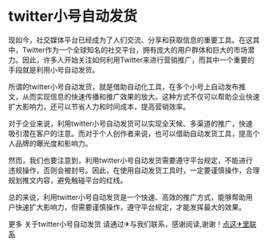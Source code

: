 # twitter小号自动发货

现如今，社交媒体平台已经成为了人们交流、分享和获取信息的重要工具。在这其中，Twitter作为一个全球知名的社交平台，拥有庞大的用户群体和巨大的市场潜力。因此，许多人开始关注如何利用Twitter来进行营销推广，而其中一个重要的手段就是利用小号自动发货。

所谓的twitter小号自动发货，就是借助自动化工具，在多个小号上自动发布推文，从而实现信息的快速传播和推广效果的放大。这种方式不仅可以帮助企业快速扩大影响力，还可以节省人力和时间成本，提高营销效率。

对于企业来说，利用twitter小号自动发货可以实现全天候、多渠道的推广，快速吸引潜在客户的注意。而对于个人创作者来说，也可以借助自动发货工具，提高个人品牌的曝光度和影响力。

然而，我们也要注意到，利用twitter小号自动发货需要遵守平台规定，不能进行违规操作，否则会被封号。因此，在使用自动发货工具时，一定要谨慎操作，合理规划推文内容，避免触碰平台的红线。

总的来说，利用twitter小号自动发货是一个快速、高效的推广方式，能够帮助用户快速扩大影响力，但需要谨慎操作，遵守平台规定，才能发挥最大的效果。

更多 关于twitter小号自动发货 请通过✈与我们联系，感谢阅读,谢谢！[点这✈里联系](https://ss.k02.cc)